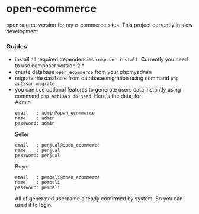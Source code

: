 # open-ecommerce
open source version for my e-commerce sites. This project currently in slow development

### Guides
- install all required dependencies `composer install`. Currently you need to use composer version 2.*
- create database `open_ecommerce` from your phpmyadmin
- migrate the database from database/migration using command `php artisan migrate`
- you can use optional features to generate users data instantly using command `php artisan db:seed`. Here's the data, for:  
  Admin
  ```
  email   : admin@open_ecommerce
  name    : admin
  password: admin
  ```
  Seller
  ```
  email   : penjual@open_ecommerce
  name    : penjual
  password: penjual
  ```
  Buyer
  ```
  email   : pembeli@open_ecommerce
  name    : pembeli
  password: pembeli
  ```
  All of generated username already confirmed by system. So you can used it to login.